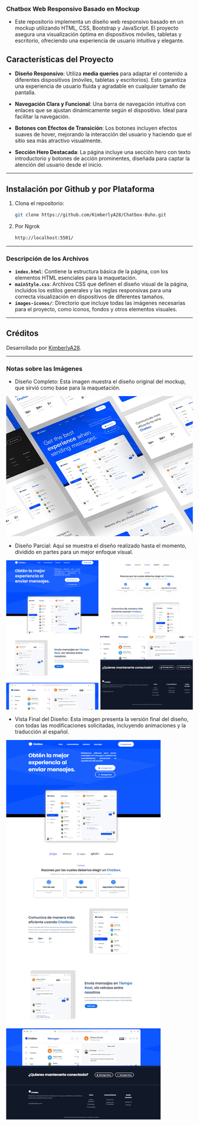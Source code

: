 ### Chatbox Web Responsivo Basado en Mockup

- Este repositorio implementa un diseño web responsivo basado en un mockup utilizando HTML, CSS, Bootstrap y JavaScript. El proyecto asegura una visualización óptima en dispositivos móviles, tabletas y escritorio, ofreciendo una experiencia de usuario intuitiva y elegante.

## **Características del Proyecto**

- **Diseño Responsivo**: Utiliza **media queries** para adaptar el contenido a diferentes dispositivos (móviles, tabletas y escritorios). Esto garantiza una experiencia de usuario fluida y agradable en cualquier tamaño de pantalla.
  
- **Navegación Clara y Funcional**: Una barra de navegación intuitiva con enlaces que se ajustan dinámicamente según el dispositivo. Ideal para facilitar la navegación.

- **Botones con Efectos de Transición**: Los botones incluyen efectos suaves de hover, mejorando la interacción del usuario y haciendo que el sitio sea más atractivo visualmente.

- **Sección Hero Destacada**: La página incluye una sección hero con texto introductorio y botones de acción prominentes, diseñada para captar la atención del usuario desde el inicio.

---

## Instalación por Github y por Plataforma

1. Clona el repositorio:
   ```sh
   git clone https://github.com/KimberlyA28/Chatbox-Buho.git
   ```
2. Por Ngrok
   ```sh
   http://localhost:5501/
   ```

---

### **Descripción de los Archivos**

- **`index.html`**: Contiene la estructura básica de la página, con los elementos HTML esenciales para la maquetación.
- **`mainStyle.css`**: Archivos CSS que definen el diseño visual de la página, incluidos los estilos generales y las reglas responsivas para una correcta visualización en dispositivos de diferentes tamaños.
- **`images-iconos/`**: Directorio que incluye todas las imágenes necesarias para el proyecto, como iconos, fondos y otros elementos visuales.

---

## Créditos

Desarrollado por [KimberlyA28](https://github.com/KimberlyA28).

---

### **Notas sobre las Imágenes**

- Diseño Completo: Esta imagen muestra el diseño original del mockup, que sirvió como base para la maquetación.

![img-1](img-mockup/img-1.webp)

- Diseño Parcial: Aquí se muestra el diseño realizado hasta el momento, dividido en partes para un mejor enfoque visual.

![Img-mokup1](img-mockup/Img-mokup1.png)

- Vista Final del Diseño: Esta imagen presenta la versión final del diseño, con todas las modificaciones solicitadas, incluyendo animaciones y la traducción al español.

![img-mokup2](img-mockup/img-mokup2.png)